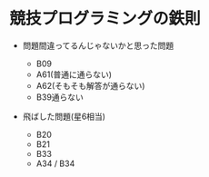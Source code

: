 # 競技プログラミングの鉄則

* 問題間違ってるんじゃないかと思った問題
    * B09
    * A61(普通に通らない)
    * A62(そもそも解答が通らない)
    * B39通らない 

* 飛ばした問題(星6相当)
    * B20
    * B21
    * B33
    * A34 / B34
